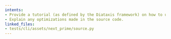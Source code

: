 ```yaml
---
intents:
- Provide a tutorial (as defined by the Diataxis framework) on how to use the prime number function.
- Explain any optimizations made in the source code.
linked_files:
- tests/cli/assets/next_prime/source.py
---
```

